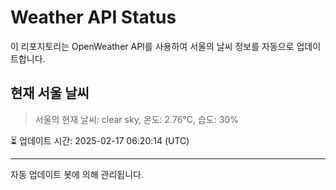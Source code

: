 
# Weather API Status

이 리포지토리는 OpenWeather API를 사용하여 서울의 날씨 정보를 자동으로 업데이트합니다.

## 현재 서울 날씨
> 서울의 현재 날씨: clear sky, 온도: 2.76°C, 습도: 30%

⏳ 업데이트 시간: 2025-02-17 06:20:14 (UTC)

---
자동 업데이트 봇에 의해 관리됩니다.
